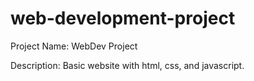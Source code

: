 # web-development-project
 Project Name: WebDev Project
 
 Description: Basic website with html, css, and javascript.
 
